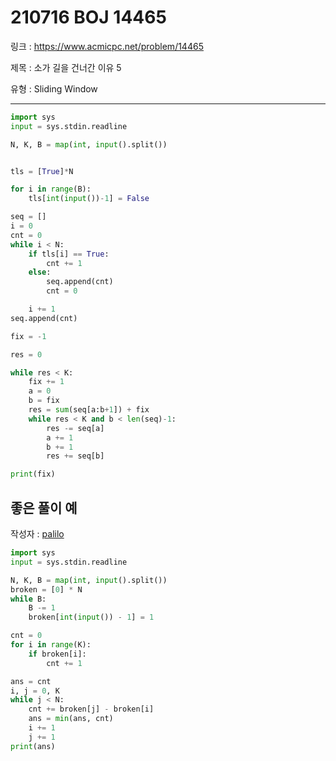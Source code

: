 # 210716 BOJ 14465

링크 : https://www.acmicpc.net/problem/14465

제목 : 소가 길을 건너간 이유 5

유형 : Sliding Window

---

```python
import sys
input = sys.stdin.readline

N, K, B = map(int, input().split())


tls = [True]*N

for i in range(B):
    tls[int(input())-1] = False

seq = []
i = 0
cnt = 0
while i < N:
    if tls[i] == True:
        cnt += 1
    else:
        seq.append(cnt)
        cnt = 0

    i += 1    
seq.append(cnt)

fix = -1

res = 0

while res < K:
    fix += 1
    a = 0
    b = fix
    res = sum(seq[a:b+1]) + fix
    while res < K and b < len(seq)-1:
        res -= seq[a]
        a += 1
        b += 1
        res += seq[b]

print(fix)
```



## 좋은 풀이 예

작성자 : [palilo](https://www.acmicpc.net/user/palilo)

```python
import sys
input = sys.stdin.readline

N, K, B = map(int, input().split())
broken = [0] * N
while B:
    B -= 1
    broken[int(input()) - 1] = 1

cnt = 0
for i in range(K):
    if broken[i]:
        cnt += 1

ans = cnt
i, j = 0, K
while j < N:
    cnt += broken[j] - broken[i]
    ans = min(ans, cnt)
    i += 1
    j += 1
print(ans)
```

